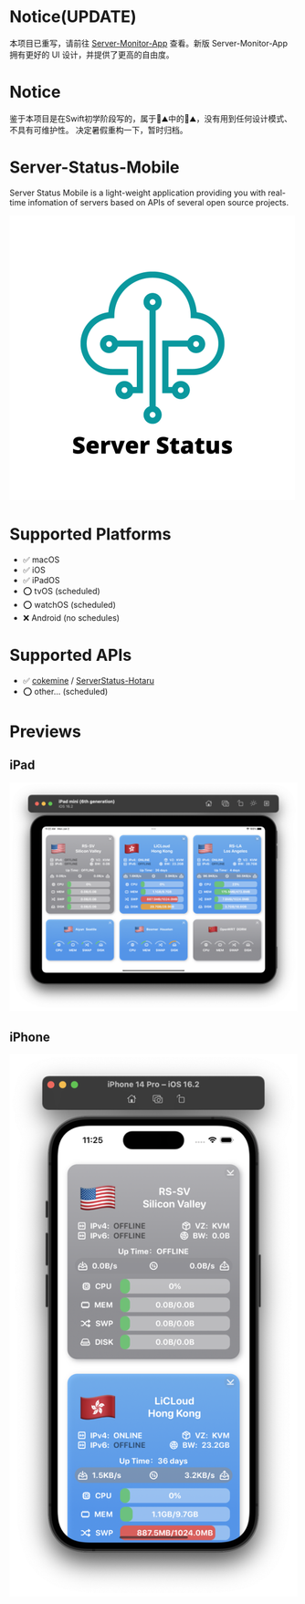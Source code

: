 # Notice(UPDATE)

本项目已重写，请前往 [Server-Monitor-App](https://github.com/weirui-kong/Server-Monitor-App) 查看。新版 Server-Monitor-App 拥有更好的 UI 设计，并提供了更高的自由度。

# Notice
鉴于本项目是在Swift初学阶段写的，属于💩⛰️中的💩⛰️，没有用到任何设计模式、不具有可维护性。
决定暑假重构一下，暂时归档。

# Server-Status-Mobile
Server Status Mobile is a light-weight application providing you with real-time infomation of servers based on APIs of several open source projects.

![logo](./logo.png)

# Supported Platforms
- ✅ macOS
- ✅ iOS
- ✅ iPadOS
- ⭕️ tvOS (scheduled)
- ⭕️ watchOS (scheduled)
- ❌ Android (no schedules)
# Supported APIs
- ✅ [cokemine](https://github.com/cokemine) / [ServerStatus-Hotaru](https://github.com/cokemine/ServerStatus-Hotaru)
- ⭕️ other... (scheduled)
# Previews
## iPad
![ipad](./info-src/ipad-previews.png)
## iPhone
![iphone](./info-src/iphone-previews.png)
